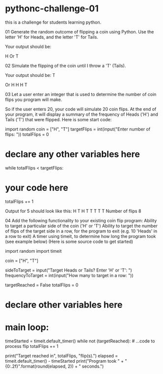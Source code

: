 # pythonc-challenge-01
this is a challenge for students learning python.

01  Generate the random outcome of flipping a coin using Python. 
    Use the letter 'H' for Heads, and the letter 'T' for Tails. 
 
Your output should be: 
 
  H 
  Or 
  T 
 
02  Simulate the flipping of the coin until I throw a 'T' (Tails). 
 
  Your output should be: 
  T 

  Or 
  H 
  H 
  H 
  T 
 
03 Let a user enter an integer that is used to determine the number of coin flips you program will make. 
  
So if the user enters 20, your code will simulate 20 coin flips. At the end of your program, it will display a summary of the frequency of Heads ('H') and Tails ('T') that were flipped. 
Here is some start code: 

import random 
coin = ["H", "T"] 
targetFlips = int(input("Enter number of flips: ")) 
totalFlips = 0 
# declare any other variables here 
while totalFlips < targetFlips: 
  # your code here 
  totalFlips += 1 
  
Output  for 5 should look like this: 
H 
T 
H 
T 
T 
T 
T 
T 
Number of flips 8 

 
 
04  Add the following functionality to your existing coin flip program: 
Ability to target a particular side of the coin ('H' or 'T') 
Ability to target the number of flips of the target side in a row, for the program to exit (e.g. 10 'Heads' in a row to exit) 
A timer using timeit, to determine how long the program took (see example below) 
(Here is some source code to get started) 


import random 
import timeit 
  
coin = ["H", "T"] 
  
sideToTarget = input("Target Heads or Tails? Enter 'H' or 'T': ") 
frequencyToTarget = int(input("How many to target in a row: ")) 
  
targetReached = False 
totalFlips = 0 
# declare other variables here 
  
# main loop: 
timeStarted = timeit.default_timer() 
while not (targetReached): 
    # ...code to process flip 
    totalFlips += 1 
  
print("Target reached in", totalFlips, "flip(s).") 
elapsed = timeit.default_timer() - timeStarted 
print("Program took " + "{0:.2f}".format(round(elapsed, 2)) + " seconds.") 
